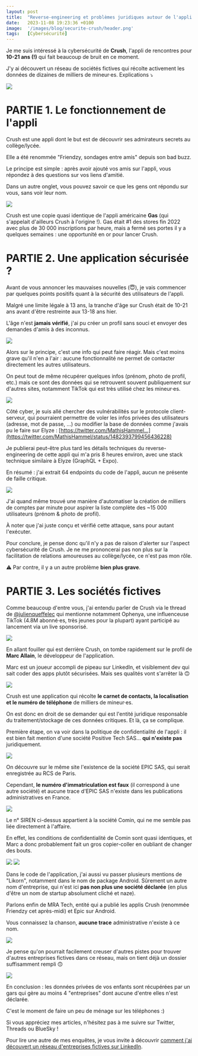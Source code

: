 ```yaml
---
layout: post
title:  "Reverse-engineering et problèmes juridiques autour de l'appli Crush"
date:   2023-11-08 19:23:36 +0100
image:  '/images/blog/securite-crush/header.png'
tags:   [Cybersécurité]
---
```


Je me suis intéressé à la cybersécurité de **Crush**, l'appli de rencontres pour **10-21 ans (!)** qui fait beaucoup de bruit en ce moment.

J'y ai découvert un réseau de sociétés fictives qui récolte activement les données de dizaines de milliers de mineur·es. Explications ⤵️ 

<div class="gallery-box">
  <div class="gallery">
  <img src="/images/blog/securite-crush/1722318972605903241-F-bmZzOWwAAHWt3.png" draggable="false">
  </div>
</div>

# PARTIE 1. Le fonctionnement de l'appli

Crush est une appli dont le but est de découvrir ses admirateurs secrets au collège/lycée. 

Elle a été renommée "Friendzy, sondages entre amis" depuis son bad buzz.

Le principe est simple : après avoir ajouté vos amis sur l'appli, vous répondez à des questions sur vos liens d'amitié.

Dans un autre onglet, vous pouvez savoir ce que les gens ont répondu sur vous, sans voir leur nom. 

<div class="gallery-box">
  <div class="gallery">
  <img src="/images/blog/securite-crush/1722318977555194056-F-bmjR_W8AAxL-P.png" draggable="false">
  </div>
</div>

Crush est une copie quasi identique de l'appli américaine **Gas** (qui s'appelait d'ailleurs Crush à l'origine !). Gas était #1 des stores fin 2022 avec plus de 30 000 inscriptions par heure, mais a fermé ses portes il y a quelques semaines : une opportunité en or pour lancer Crush.

# PARTIE 2. Une application sécurisée ?

Avant de vous annoncer les mauvaises nouvelles (😇), je vais commencer par quelques points positifs quant à la sécurité des utilisateurs de l'appli.

Malgré une limite légale à 13 ans, la tranche d'âge sur Crush était de 10-21 ans avant d'être restreinte aux 13-18 ans hier.

L'âge n'est **jamais vérifié**, j'ai pu créer un profil sans souci et envoyer des demandes d'amis à des inconnus. 

<div class="gallery-box">
  <div class="gallery">
  <img src="/images/blog/securite-crush/1722318984362578131-F-bmpYhXgAApvSI.jpg" draggable="false">
  </div>
</div>

Alors sur le principe, c'est une info qui peut faire réagir. Mais c'est moins grave qu'il n'en a l'air : aucune fonctionnalité ne permet de contacter directement les autres utilisateurs.

On peut tout de même récupérer quelques infos (prénom, photo de profil, etc.) mais ce sont des données qui se retrouvent souvent publiquement sur d'autres sites, notamment TikTok qui est très utilisé chez les mineur·es. 

<div class="gallery-box">
  <div class="gallery">
  <img src="/images/blog/securite-crush/1722318989097935147-F-bm4j9XUAADzQZ.jpg" draggable="false">
  </div>
</div>

Côté cyber, je suis allé chercher des vulnérabilités sur le protocole client-serveur, qui pourraient permettre de voler les infos privées des utilisateurs (adresse, mot de passe, ...) ou modifier la base de données comme j'avais pu le faire sur Elyze : [https://twitter.com/MathisHammel...](https://twitter.com/MathisHammel/status/1482393799456436228)

<blockquote class="twitter-tweet tw-align-center" data-conversation="none" data-dnt="true" data-theme="dark">
  <a href="https://twitter.com/MathisHammel/status/1482393799456436228"></a>
</blockquote>

Je publierai peut-être plus tard les détails techniques du reverse-engineering de cette appli qui m'a pris 8 heures environ, avec une stack technique similaire à Elyze (GraphQL + Expo).

En résumé : j'ai extrait 64 endpoints du code de l'appli, aucun ne présente de faille critique. 

<div class="gallery-box">
  <div class="gallery">
  <img src="/images/blog/securite-crush/1722318994970206260-F-bm-tmWAAEUnYH.jpg" draggable="false">
  </div>
</div>

J'ai quand même trouvé une manière d'automatiser la création de milliers de comptes par minute pour aspirer la liste complète des ~15 000 utilisateurs (prénom &amp; photo de profil).

À noter que j'ai juste conçu et vérifié cette attaque, sans pour autant l'exécuter.

Pour conclure, je pense donc qu'il n'y a pas de raison d'alerter sur l'aspect cybersécurité de Crush. Je ne me prononcerai pas non plus sur la facilitation de relations amoureuses au collège/lycée, ce n'est pas mon rôle.

⚠️ Par contre, il y a un autre problème **bien plus grave**.

# PARTIE 3. Les sociétés fictives

Comme beaucoup d'entre vous, j'ai entendu parler de Crush via le thread de <a href="https://twitter.com/julienqueffelec" target="_blank">@julienqueffelec</a> qui mentionne notamment Ophenya, une influenceuse TikTok (4.8M abonné·es, très jeunes pour la plupart) ayant participé au lancement via un live sponsorisé. 

<div class="gallery-box">
  <div class="gallery">
  <img src="/images/blog/securite-crush/1722319002834276501-F-bnFV1XIAE9Hsn.png" draggable="false">
  </div>
</div>

En allant fouiller qui est derrière Crush, on tombe rapidement sur le profil de **Marc Allain**, le développeur de l'application.

Marc est un joueur accompli de pipeau sur LinkedIn, et visiblement dev qui sait coder des apps plutôt sécurisées. Mais ses qualités vont s'arrêter là 🙃 

<div class="gallery-box">
  <div class="gallery">
  <img src="/images/blog/securite-crush/1722319005900238989-F-bfNdGXAAAImyS.jpg" draggable="false">
  </div>
</div>

Crush est une application qui récolte **le carnet de contacts, la localisation et le numéro de téléphone** de milliers de mineur·es.

On est donc en droit de se demander qui est l'entité juridique responsable du traitement/stockage de ces données critiques. Et là, ça se complique.

Première étape, on va voir dans la politique de confidentialité de l'appli : il est bien fait mention d'une société Positive Tech SAS... **qui n'existe pas** juridiquement. 

<div class="gallery-box">
  <div class="gallery">
  <img src="/images/blog/securite-crush/1722319011025654116-F-bnU8fW8AAItm7.jpg" draggable="false">
  </div>
</div>

On découvre sur le même site l'existence de la société EPIC SAS, qui serait enregistrée au RCS de Paris. 

Cependant, **le numéro d'immatriculation est faux** (il correspond à une autre société) et aucune trace d'EPIC SAS n'existe dans les publications administratives en France. 

<div class="gallery-box">
  <div class="gallery">
  <img src="/images/blog/securite-crush/1722319013710041118-F-bnYjiXAAAiaDL.jpg" draggable="false">
  </div>
</div>

Le n° SIREN ci-dessus appartient à la société Comin, qui ne me semble pas liée directement à l'affaire.

En effet, les conditions de confidentialité de Comin sont quasi identiques, et Marc a donc probablement fait un gros copier-coller en oubliant de changer des bouts. 

<div class="gallery-box">
  <div class="gallery">
  <img src="/images/blog/securite-crush/1722319016365056489-F-bndZ2XQAAk_Nt.png" draggable="false">
  <img src="/images/blog/securite-crush/1722319016365056489-F-bnkvTWQAAzVO6.png" draggable="false">
  </div>
</div>

Dans le code de l'application, j'ai aussi vu passer plusieurs mentions de "Likorn", notamment dans le nom de package Android. Sûrement un autre nom d'entreprise, qui n'est ici **pas non plus une société déclarée** (en plus d'être un nom de startup absolument cliché et naze).

Parlons enfin de MRA Tech, entité qui a publié les applis Crush (renommée Friendzy cet après-midi) et Epic sur Android.

Vous connaissez la chanson, **aucune trace** administrative n'existe à ce nom. 

<div class="gallery-box">
  <div class="gallery">
  <img src="/images/blog/securite-crush/1722319021842842009-F-bnqq1W4AEI2Wk.png" draggable="false">
  </div>
</div>

Je pense qu'on pourrait facilement creuser d'autres pistes pour trouver d'autres entreprises fictives dans ce réseau, mais on tient déjà un dossier suffisamment rempli 🙃 

<div class="gallery-box">
  <div class="gallery">
  <img src="/images/blog/securite-crush/1722319024644595714-F-bn7cCXUAAekiy.png" draggable="false">
  </div>
</div>

En conclusion : les données privées de vos enfants sont récupérées par un gars qui gère au moins 4 "entreprises" dont aucune d'entre elles n'est déclarée.

C'est le moment de faire un peu de ménage sur les téléphones :)

Si vous appréciez mes articles, n'hésitez pas à me suivre sur Twitter, Threads ou BlueSky !

Pour lire une autre de mes enquêtes, je vous invite à découvrir [comment j'ai découvert un réseau d'entreprises fictives sur LinkedIn](/blog/reseau-entreprises-fictives).